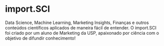 # import.SCI
Data Science, Machine Learning, Marketing Insights, Finanças e outros conteúdos científicos aplicados de maneira fácil de entender. O import.SCI foi criado por um aluno de Marketing da USP, apaixonado por ciência com o objetivo de difundir conhecimento!
